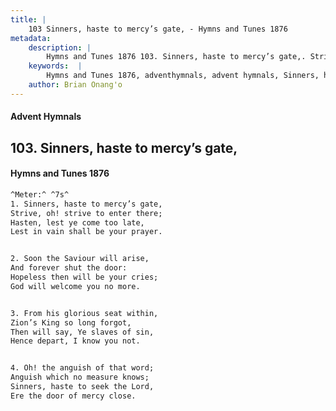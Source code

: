 ```yaml
---
title: |
    103 Sinners, haste to mercy’s gate, - Hymns and Tunes 1876
metadata:
    description: |
        Hymns and Tunes 1876 103. Sinners, haste to mercy’s gate,. Strive, oh! strive to enter there; Hasten, lest ye come too late, Lest in vain shall be your prayer. 
    keywords:  |
        Hymns and Tunes 1876, adventhymnals, advent hymnals, Sinners, haste to mercy’s gate,, Strive, oh! strive to enter there;, 
    author: Brian Onang'o
---
```


#### Advent Hymnals
## 103. Sinners, haste to mercy’s gate,
####  Hymns and Tunes 1876

```txt
^Meter:^ ^7s^
1. Sinners, haste to mercy’s gate,
Strive, oh! strive to enter there;
Hasten, lest ye come too late,
Lest in vain shall be your prayer.


2. Soon the Saviour will arise,
And forever shut the door:
Hopeless then will be your cries;
God will welcome you no more.


3. From his glorious seat within,
Zion’s King so long forgot,
Then will say, Ye slaves of sin,
Hence depart, I know you not.


4. Oh! the anguish of that word;
Anguish which no measure knows;
Sinners, haste to seek the Lord,
Ere the door of mercy close.
```